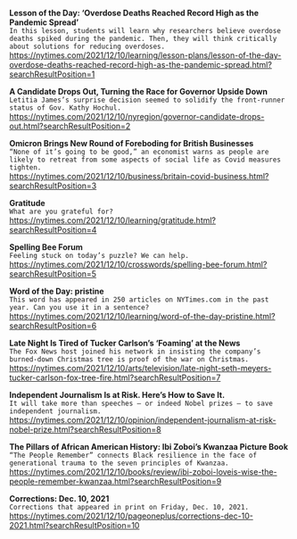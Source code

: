**Lesson of the Day: ‘Overdose Deaths Reached Record High as the Pandemic Spread’**\
`In this lesson, students will learn why researchers believe overdose deaths spiked during the pandemic. Then, they will think critically about solutions for reducing overdoses.`\
https://nytimes.com/2021/12/10/learning/lesson-plans/lesson-of-the-day-overdose-deaths-reached-record-high-as-the-pandemic-spread.html?searchResultPosition=1

**A Candidate Drops Out, Turning the Race for Governor Upside Down**\
`Letitia James’s surprise decision seemed to solidify the front-runner status of Gov. Kathy Hochul.`\
https://nytimes.com/2021/12/10/nyregion/governor-candidate-drops-out.html?searchResultPosition=2

**Omicron Brings New Round of Foreboding for British Businesses**\
`“None of it’s going to be good,” an economist warns as people are likely to retreat from some aspects of social life as Covid measures tighten.`\
https://nytimes.com/2021/12/10/business/britain-covid-business.html?searchResultPosition=3

**Gratitude**\
`What are you grateful for?`\
https://nytimes.com/2021/12/10/learning/gratitude.html?searchResultPosition=4

**Spelling Bee Forum**\
`Feeling stuck on today’s puzzle? We can help.`\
https://nytimes.com/2021/12/10/crosswords/spelling-bee-forum.html?searchResultPosition=5

**Word of the Day: pristine**\
`This word has appeared in 250 articles on NYTimes.com in the past year. Can you use it in a sentence?`\
https://nytimes.com/2021/12/10/learning/word-of-the-day-pristine.html?searchResultPosition=6

**Late Night Is Tired of Tucker Carlson’s ‘Foaming’ at the News**\
`The Fox News host joined his network in insisting the company’s burned-down Christmas tree is proof of the war on Christmas.`\
https://nytimes.com/2021/12/10/arts/television/late-night-seth-meyers-tucker-carlson-fox-tree-fire.html?searchResultPosition=7

**Independent Journalism Is at Risk. Here’s How to Save It.**\
`It will take more than speeches — or indeed Nobel prizes — to save independent journalism.`\
https://nytimes.com/2021/12/10/opinion/independent-journalism-at-risk-nobel-prize.html?searchResultPosition=8

**The Pillars of African American History: Ibi Zoboi’s Kwanzaa Picture Book**\
`“The People Remember” connects Black resilience in the face of generational trauma to the seven principles of Kwanzaa.`\
https://nytimes.com/2021/12/10/books/review/ibi-zoboi-loveis-wise-the-people-remember-kwanzaa.html?searchResultPosition=9

**Corrections: Dec. 10, 2021**\
`Corrections that appeared in print on Friday, Dec. 10, 2021.`\
https://nytimes.com/2021/12/10/pageoneplus/corrections-dec-10-2021.html?searchResultPosition=10

